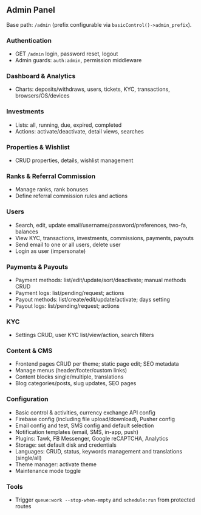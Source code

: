 ## Admin Panel

Base path: `/admin` (prefix configurable via `basicControl()->admin_prefix`).

### Authentication
- GET `/admin` login, password reset, logout
- Admin guards: `auth:admin`, permission middleware

### Dashboard & Analytics
- Charts: deposits/withdraws, users, tickets, KYC, transactions, browsers/OS/devices

### Investments
- Lists: all, running, due, expired, completed
- Actions: activate/deactivate, detail views, searches

### Properties & Wishlist
- CRUD properties, details, wishlist management

### Ranks & Referral Commission
- Manage ranks, rank bonuses
- Define referral commission rules and actions

### Users
- Search, edit, update email/username/password/preferences, two-fa, balances
- View KYC, transactions, investments, commissions, payments, payouts
- Send email to one or all users, delete user
- Login as user (impersonate)

### Payments & Payouts
- Payment methods: list/edit/update/sort/deactivate; manual methods CRUD
- Payment logs: list/pending/request; actions
- Payout methods: list/create/edit/update/activate; days setting
- Payout logs: list/pending/request; actions

### KYC
- Settings CRUD, user KYC list/view/action, search filters

### Content & CMS
- Frontend pages CRUD per theme; static page edit; SEO metadata
- Manage menus (header/footer/custom links)
- Content blocks single/multiple, translations
- Blog categories/posts, slug updates, SEO pages

### Configuration
- Basic control & activities, currency exchange API config
- Firebase config (including file upload/download), Pusher config
- Email config and test, SMS config and default selection
- Notification templates (email, SMS, in-app, push)
- Plugins: Tawk, FB Messenger, Google reCAPTCHA, Analytics
- Storage: set default disk and credentials
- Languages: CRUD, status, keywords management and translations (single/all)
- Theme manager: activate theme
- Maintenance mode toggle

### Tools
- Trigger `queue:work --stop-when-empty` and `schedule:run` from protected routes

